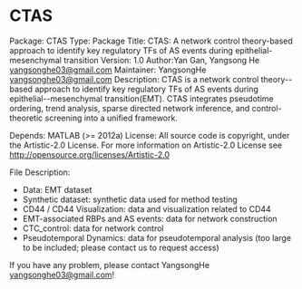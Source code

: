 # CTAS
Package: CTAS Type: Package Title: CTAS: A network control theory-based approach to identify key regulatory TFs of AS events during epithelial-mesenchymal transition Version: 1.0 Author:Yan Gan, Yangsong He yangsonghe03@gmail.com Maintainer: YangsongHe yangsonghe03@gmail.com Description: CTAS is a network control theory--based approach to identify key regulatory TFs of AS events during epithelial--mesenchymal transition(EMT). CTAS integrates pseudotime ordering, trend analysis, sparse directed network inference, and control-theoretic screening into a unified framework.

Depends: MATLAB (>= 2012a) License: All source code is copyright, under the Artistic-2.0 License. For more information on Artistic-2.0 License see http://opensource.org/licenses/Artistic-2.0

File Description:
- Data: EMT dataset
- Synthetic dataset: synthetic data used for method testing 
- CD44 / CD44 Visualization: data and visualization related to CD44
- EMT-associated RBPs and AS events: data for network construction
- CTC_control: data for network control
- Pseudotemporal Dynamics: data for pseudotemporal analysis (too large to be included; please contact us to request access)

If you have any problem, please contact YangsongHe yangsonghe03@gmail.com!

